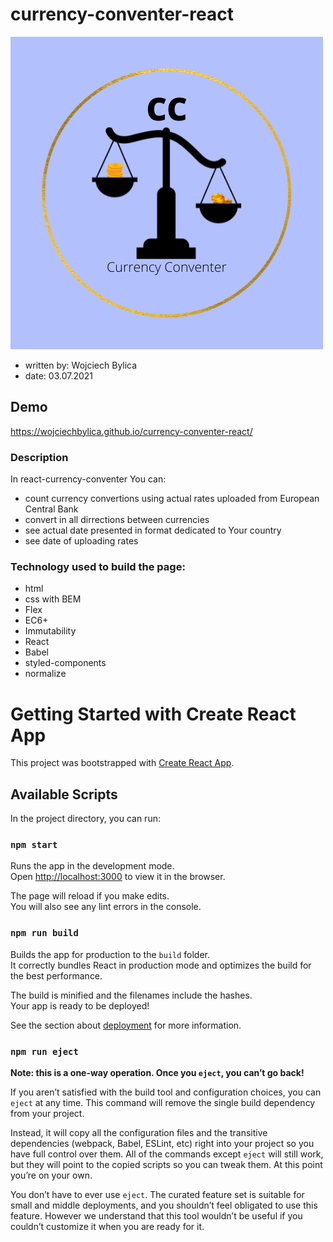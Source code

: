 # currency-conventer-react
![logo](/public/currencyConventerLogo.png)
 - written by: Wojciech Bylica
 - date: 03.07.2021

## Demo

https://wojciechbylica.github.io/currency-conventer-react/

### Description

In react-currency-conventer You can:
- count currency convertions using actual rates uploaded from European Central Bank
- convert in all dirrections between currencies
- see actual date presented in format dedicated to Your country 
- see date of uploading rates
### Technology used to build the page:
- html
- css with BEM 
- Flex
- EC6+
- Immutability
- React
- Babel
- styled-components
- normalize
# Getting Started with Create React App

This project was bootstrapped with [Create React App](https://github.com/facebook/create-react-app).

## Available Scripts

In the project directory, you can run:

### `npm start`

Runs the app in the development mode.\
Open [http://localhost:3000](http://localhost:3000) to view it in the browser.

The page will reload if you make edits.\
You will also see any lint errors in the console.

### `npm run build`

Builds the app for production to the `build` folder.\
It correctly bundles React in production mode and optimizes the build for the best performance.

The build is minified and the filenames include the hashes.\
Your app is ready to be deployed!

See the section about [deployment](https://facebook.github.io/create-react-app/docs/deployment) for more information.

### `npm run eject`

**Note: this is a one-way operation. Once you `eject`, you can’t go back!**

If you aren’t satisfied with the build tool and configuration choices, you can `eject` at any time. This command will remove the single build dependency from your project.

Instead, it will copy all the configuration files and the transitive dependencies (webpack, Babel, ESLint, etc) right into your project so you have full control over them. All of the commands except `eject` will still work, but they will point to the copied scripts so you can tweak them. At this point you’re on your own.

You don’t have to ever use `eject`. The curated feature set is suitable for small and middle deployments, and you shouldn’t feel obligated to use this feature. However we understand that this tool wouldn’t be useful if you couldn’t customize it when you are ready for it.
